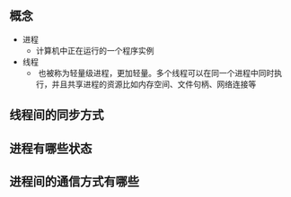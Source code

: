 ## 概念
- 进程
	- 计算机中正在运行的一个程序实例
- 线程
	-  也被称为轻量级进程，更加轻量。多个线程可以在同一个进程中同时执行，并且共享进程的资源比如内存空间、文件句柄、网络连接等

## 线程间的同步方式

## 进程有哪些状态

## 进程间的通信方式有哪些
